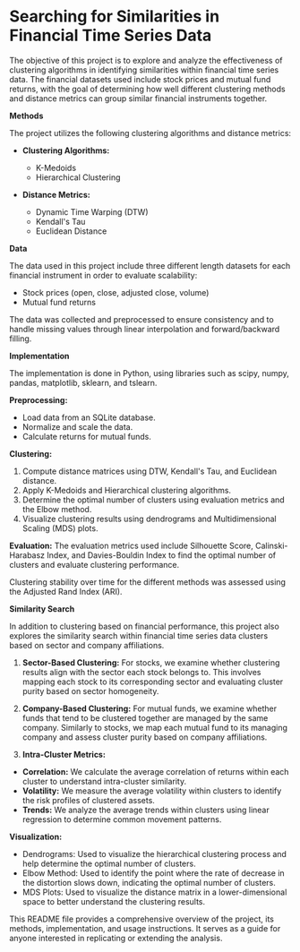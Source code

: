 # Searching for Similarities in Financial Time Series Data

The objective of this project is to explore and analyze the effectiveness of clustering algorithms in identifying similarities within financial time series data. The financial datasets used include stock prices and mutual fund returns, with the goal of determining how well different clustering methods and distance metrics can group similar financial instruments together.

**Methods**

The project utilizes the following clustering algorithms and distance metrics:

+ **Clustering Algorithms:**
  - K-Medoids
  - Hierarchical Clustering

+ **Distance Metrics:**
  - Dynamic Time Warping (DTW)
  - Kendall's Tau
  - Euclidean Distance

**Data**

The data used in this project include three different length datasets for each financial instrument in order to evaluate scalability:

+ Stock prices (open, close, adjusted close, volume)
+ Mutual fund returns

The data was collected and preprocessed to ensure consistency and to handle missing values through linear interpolation and forward/backward filling.

**Implementation**

The implementation is done in Python, using libraries such as scipy, numpy, pandas, matplotlib, sklearn, and tslearn.

**Preprocessing:**
+ Load data from an SQLite database.
+ Normalize and scale the data.
+ Calculate returns for mutual funds.

**Clustering:**
1. Compute distance matrices using DTW, Kendall's Tau, and Euclidean distance.
2. Apply K-Medoids and Hierarchical clustering algorithms.
3. Determine the optimal number of clusters using evaluation metrics and the Elbow method.
4. Visualize clustering results using dendrograms and Multidimensional Scaling (MDS) plots.

**Evaluation:**
The evaluation metrics used include Silhouette Score, Calinski-Harabasz Index, and Davies-Bouldin Index to find the optimal number of clusters and evaluate clustering performance.

Clustering stability over time for the different methods was assessed using the Adjusted Rand Index (ARI).

**Similarity Search**

In addition to clustering based on financial performance, this project also explores the similarity search within financial time series data clusters based on sector and company affiliations.

1. **Sector-Based Clustering:** For stocks, we examine whether clustering results align with the sector each stock belongs to. This involves mapping each stock to its corresponding sector and evaluating cluster purity based on sector homogeneity.

2. **Company-Based Clustering:** For mutual funds, we examine whether funds that tend to be clustered together are managed by the same company. Similarly to stocks, we map each mutual fund to its managing company and assess cluster purity based on company affiliations.

3. **Intra-Cluster Metrics:**
  + **Correlation:** We calculate the average correlation of returns within each cluster to understand intra-cluster similarity.
  + **Volatility:** We measure the average volatility within clusters to identify the risk profiles of clustered assets.
  + **Trends:** We analyze the average trends within clusters using linear regression to determine common movement patterns.

**Visualization:**
- Dendrograms: Used to visualize the hierarchical clustering process and help determine the optimal number of clusters.
- Elbow Method: Used to identify the point where the rate of decrease in the distortion slows down, indicating the optimal number of clusters.
- MDS Plots: Used to visualize the distance matrix in a lower-dimensional space to better understand the clustering results.

This README file provides a comprehensive overview of the project, its methods, implementation, and usage instructions. It serves as a guide for anyone interested in replicating or extending the analysis.
